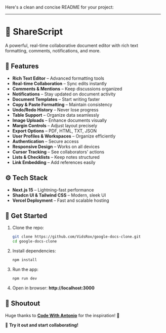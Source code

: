 Here's a clean and concise README for your project:  

---

# 📝 ShareScript  

A powerful, real-time collaborative document editor with rich text formatting, comments, notifications, and more.  

## 🚀 Features  

- **Rich Text Editor** – Advanced formatting tools  
- **Real-time Collaboration** – Sync edits instantly  
- **Comments & Mentions** – Keep discussions organized  
- **Notifications** – Stay updated on document activity  
- **Document Templates** – Start writing faster  
- **Copy & Paste Formatting** – Maintain consistency  
- **Undo/Redo History** – Never lose progress  
- **Table Support** – Organize data seamlessly  
- **Image Uploads** – Enhance documents visually  
- **Margin Controls** – Adjust layout precisely  
- **Export Options** – PDF, HTML, TXT, JSON  
- **User Profiles & Workspaces** – Organize efficiently  
- **Authentication** – Secure access  
- **Responsive Design** – Works on all devices  
- **Cursor Tracking** – See collaborators' actions  
- **Lists & Checklists** – Keep notes structured  
- **Link Embedding** – Add references easily  

## ⚙️ Tech Stack  

- **Next.js 15** – Lightning-fast performance  
- **Shadcn UI & Tailwind CSS** – Modern, sleek UI  
- **Vercel Deployment** – Fast and scalable hosting  

## 🎯 Get Started  

1. Clone the repo:  
   ```bash
   git clone https://github.com/VidsRox/google-docs-clone.git
   cd google-docs-clone
   ```
2. Install dependencies:  
   ```bash
   npm install
   ```
3. Run the app:  
   ```bash
   npm run dev
   ```
4. Open in browser: **http://localhost:3000**  

## 👏 Shoutout  
Huge thanks to **[Code With Antonio](https://www.youtube.com/@codewithantonio)** for the inspiration! 🙌  

🚀 **Try it out and start collaborating!**
